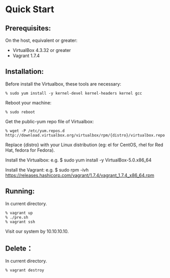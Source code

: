 Quick Start
===========

Prerequisites:
--------------
On the host, equivalent or greater: 
* VirtualBox 4.3.32 or greater
* Vagrant 1.7.4

Installation:
-------------
Before install the Virtualbox, these tools are necessary:

    % sudo yum install -y kernel-devel kernel-headers kernel gcc

Reboot your machine:

    % sudo reboot

Get the public-yum repo file of Virtualbox:

    % wget -P /etc/yum.repos.d http://download.virtualbox.org/virtualbox/rpm/{distro}/virtualbox.repo
  
Replace {distro} with your Linux distribution (eg: el for CentOS, rhel for Red Hat, fedora for Fedora).


Install the Virtualbox:
e.g. $ sudo yum install -y VirtualBox-5.0.x86_64


Install the Vagrant:
e.g. $ sudo rpm -ivh https://releases.hashicorp.com/vagrant/1.7.4/vagrant_1.7.4_x86_64.rpm


Running:
--------
In current directory.

    % vagrant up
    % ./pre.sh
    % vagrant ssh

Visit our system by 10.10.10.10.

Delete：
-------
In current directory. 

    % vagrant destroy
